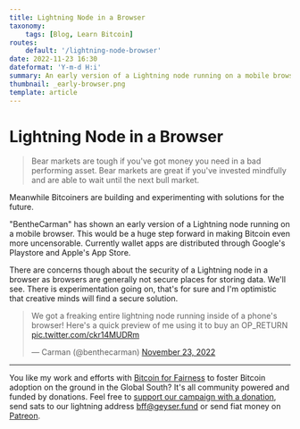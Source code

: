 ```yaml
---
title: Lightning Node in a Browser
taxonomy:
    tags: [Blog, Learn Bitcoin]
routes:
    default: '/lightning-node-browser'
date: 2022-11-23 16:30
dateformat: 'Y-m-d H:i'
summary: An early version of a Lightning node running on a mobile browser was presented. Experimental, but huge if it works.
thumbnail: _early-browser.png
template: article
---
```



# Lightning Node in a Browser

> Bear markets are tough if you've got money you need in a bad performing asset. 
> Bear markets are great if you've invested mindfully and are able to wait until the next bull market.

Meanwhile Bitcoiners are building and experimenting with solutions for the future.

"BentheCarman" has shown an early version of a Lightning node running on a mobile browser. This would be a huge step forward in making Bitcoin even more uncensorable. Currently wallet apps are distributed through Google's Playstore and Apple's App Store. 

There are concerns though about the security of a Lightning node in a browser as browsers are generally not secure places for storing data. We'll see. There is experimentation going on, that's for sure and I'm optimistic that creative minds will find a secure solution.

<blockquote class="twitter-tweet"><p lang="en" dir="ltr">We got a freaking entire lightning node running inside of a phone&#39;s browser! Here&#39;s a quick preview of me using it to buy an OP_RETURN <a href="https://t.co/ckr14MUDRm">pic.twitter.com/ckr14MUDRm</a></p>&mdash; Carman (@benthecarman) <a href="https://twitter.com/benthecarman/status/1595395624010190850?ref_src=twsrc%5Etfw">November 23, 2022</a></blockquote> <script async src="https://platform.twitter.com/widgets.js" charset="utf-8"></script>

---
You like my work and efforts with [Bitcoin for Fairness](https://bffbtc.org) to foster Bitcoin adoption on the ground in the Global South? It's all community powered and funded by donations. Feel free to [support our campaign with a donation](https://anita.link/geyser), send sats to our lightning address bff@geyser.fund or send fiat money on [Patreon](https://patreon.com/anitaposch).
